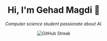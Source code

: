 <h1 align="center">Hi, I'm Gehad Magdi 👋</h1>

<p align="center"><em>Computer science student passionate about AI.</em></p>

<p align="center">
  <img src="https://github-readme-streak-stats.demolab.com?user=Gehad-Magdi9&theme=tokyonight" alt="GitHub Streak" />
</p>

